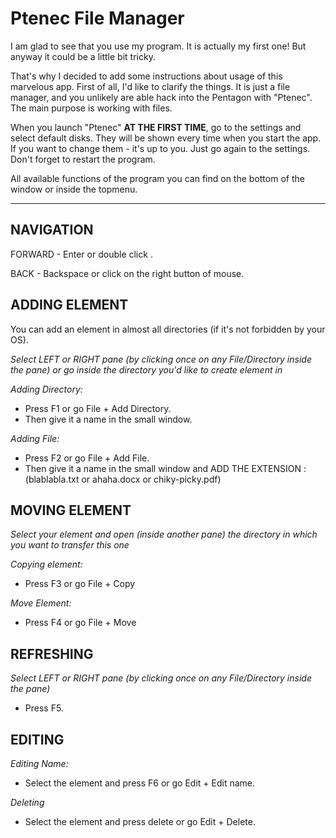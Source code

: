 # Ptenec File Manager

I am glad to see that you use my program. It is actually my first one!
But anyway it could be a little bit tricky.

That's why I decided to add some instructions about usage of this marvelous app.
First of all, I'd like to clarify the things. It is just a file manager, and you unlikely are able
hack into the Pentagon with "Ptenec".  
The main purpose is working with files.


When you launch "Ptenec" **AT THE FIRST TIME**, go to the settings and select default disks.
They will be shown every time when you start the app. If you want to change them - it's up to you.
Just go again to the settings.
Don't forget to restart the program.

All available functions of the program you can find on the bottom of the window or inside the topmenu. 
___
 
## NAVIGATION

FORWARD - Enter or double click .

BACK - Backspace or click on the right button of mouse.


## ADDING ELEMENT
You can add an element in almost all directories (if it's not forbidden by your OS).

*Select LEFT or RIGHT pane (by clicking once on any File/Directory inside the pane) or go inside the directory you'd like to create element in*

*Adding Directory:* 
 * Press F1 or go File + Add Directory. 
 * Then give it a name in the small window.

*Adding File:* 
 * Press F2 or go File + Add File. 
 * Then give it a name in the small window and ADD THE EXTENSION :
 (blablabla.txt or ahaha.docx or chiky-picky.pdf)


## MOVING ELEMENT
*Select your element and open (inside another pane) the directory in which you want to transfer this one* 

*Copying element:*
* Press F3 or go File + Copy

*Move Element:*
* Press F4 or go File + Move

## REFRESHING
*Select LEFT or RIGHT pane (by clicking once on any File/Directory inside the pane)*
* Press F5.

## EDITING
*Editing Name:*
* Select the element and press F6 or go Edit + Edit name.

*Deleting*
* Select the element and press delete or go Edit + Delete.
